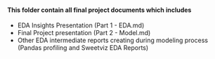 #### This folder contain all final project documents which includes

- EDA Insights Presentation (Part 1 - EDA.md)
- Final Project presentation (Part 2 - Model.md)
- Other EDA intermediate reports creating during modeling process (Pandas profiling and Sweetviz EDA Reports)
